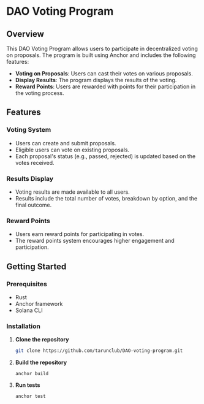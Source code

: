 # DAO Voting Program

## Overview

This DAO Voting Program allows users to participate in decentralized voting on proposals. The program is built using Anchor and includes the following features:

- **Voting on Proposals**: Users can cast their votes on various proposals.
- **Display Results**: The program displays the results of the voting.
- **Reward Points**: Users are rewarded with points for their participation in the voting process.

## Features

### Voting System

- Users can create and submit proposals.
- Eligible users can vote on existing proposals.
- Each proposal's status (e.g., passed, rejected) is updated based on the votes received.

### Results Display

- Voting results are made available to all users.
- Results include the total number of votes, breakdown by option, and the final outcome.

### Reward Points

- Users earn reward points for participating in votes.
- The reward points system encourages higher engagement and participation.

## Getting Started

### Prerequisites

- Rust
- Anchor framework
- Solana CLI

### Installation

1. **Clone the repository**

   ```bash
   git clone https://github.com/tarunclub/DAO-voting-program.git
   ```

2. **Build the repository**
   ```
   anchor build
   ```
3. **Run tests**
   ```
   anchor test
   ```

